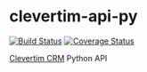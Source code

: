 # clevertim-api-py

[![Build Status](https://secure.travis-ci.org/ciprianmiclaus/clevertim-api-py.png)](http://travis-ci.org/ciprianmiclaus/clevertim-api-py)
[![Coverage Status](https://coveralls.io/repos/ciprianmiclaus/clevertim-api-py/badge.png)](https://coveralls.io/r/ciprianmiclaus/clevertim-api-py)

[Clevertim CRM](https://www.clevertim.com) Python API

